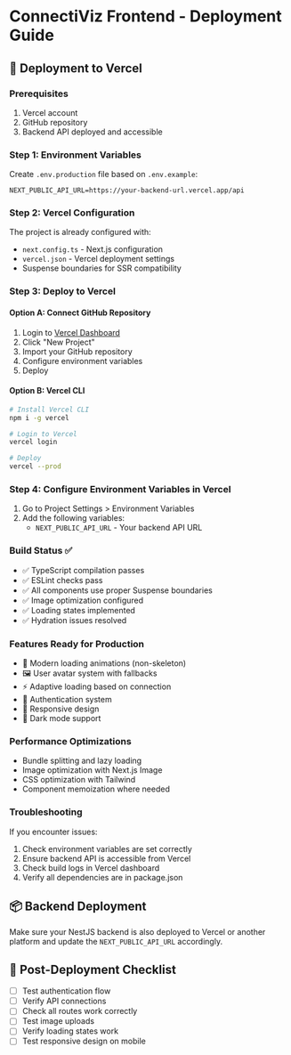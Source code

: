 # ConnectiViz Frontend - Deployment Guide

## 🚀 Deployment to Vercel

### Prerequisites
1. Vercel account
2. GitHub repository
3. Backend API deployed and accessible

### Step 1: Environment Variables
Create `.env.production` file based on `.env.example`:

```env
NEXT_PUBLIC_API_URL=https://your-backend-url.vercel.app/api
```

### Step 2: Vercel Configuration
The project is already configured with:
- `next.config.ts` - Next.js configuration
- `vercel.json` - Vercel deployment settings
- Suspense boundaries for SSR compatibility

### Step 3: Deploy to Vercel

#### Option A: Connect GitHub Repository
1. Login to [Vercel Dashboard](https://vercel.com/dashboard)
2. Click "New Project"
3. Import your GitHub repository
4. Configure environment variables
5. Deploy

#### Option B: Vercel CLI
```bash
# Install Vercel CLI
npm i -g vercel

# Login to Vercel
vercel login

# Deploy
vercel --prod
```

### Step 4: Configure Environment Variables in Vercel
1. Go to Project Settings > Environment Variables
2. Add the following variables:
   - `NEXT_PUBLIC_API_URL` - Your backend API URL

### Build Status ✅
- ✅ TypeScript compilation passes
- ✅ ESLint checks pass
- ✅ All components use proper Suspense boundaries
- ✅ Image optimization configured
- ✅ Loading states implemented
- ✅ Hydration issues resolved

### Features Ready for Production
- 🎨 Modern loading animations (non-skeleton)
- 🖼️ User avatar system with fallbacks
- ⚡ Adaptive loading based on connection
- 🔐 Authentication system
- 📱 Responsive design
- 🌙 Dark mode support

### Performance Optimizations
- Bundle splitting and lazy loading
- Image optimization with Next.js Image
- CSS optimization with Tailwind
- Component memoization where needed

### Troubleshooting
If you encounter issues:
1. Check environment variables are set correctly
2. Ensure backend API is accessible from Vercel
3. Check build logs in Vercel dashboard
4. Verify all dependencies are in package.json

## 📦 Backend Deployment
Make sure your NestJS backend is also deployed to Vercel or another platform and update the `NEXT_PUBLIC_API_URL` accordingly.

## 🎯 Post-Deployment Checklist
- [ ] Test authentication flow
- [ ] Verify API connections
- [ ] Check all routes work correctly  
- [ ] Test image uploads
- [ ] Verify loading states work
- [ ] Test responsive design on mobile
